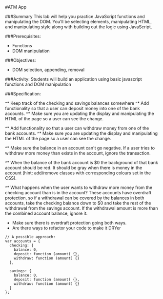 #ATM App

###Summary
This lab will help you practice JavaScript functions and manipulating the DOM.
You'll be selecting elements, manipulating HTML, and manipulating style along
with building out the logic using JavaScript.

###Prerequisites:
- Functions
- DOM manipulation

###Objectives:
- DOM selection, appending, removal

###Activity:
Students will build an application using basic javascript functions and DOM manipulation

###Specification:

^* Keep track of the checking and savings balances somewhere
^* Add functionality so that a user can deposit money into one of the bank accounts.
^* Make sure you are updating the display and manipulating the HTML of the page
so a user can see the change.

^* Add functionality so that a user can withdraw money from one of the bank accounts.
^* Make sure you are updating the display and manipulating the HTML of the page
so a user can see the change.

^* Make sure the balance in an account can't go negative. If a user tries to
withdraw more money than exists in the account, ignore the transaction.

^* When the balance of the bank account is $0 the background of that bank account
should be red. It should be gray when there is money in the account (hint: add/remove classes with corresponding colours set in the CSS).

^* What happens when the user wants to withdraw more money from the checking
account than is in the account? These accounts have overdraft protection, so if
a withdrawal can be covered by the balances in both accounts, take the checking
balance down to $0 and take the rest of the withdrawal from the savings account.
If the withdrawal amount is more than the combined account balance, ignore it.

* Make sure there is overdraft protection going both ways.
* Are there ways to refactor your code to make it DRYer

```
// A possible approach:
var accounts = {
  checking: {
    balance: 0,
    deposit: function (amount) {},
    withdraw: function (amount) {}
  },

  savings: {
    balance: 0,
    deposit: function (amount) {},
    withdraw: function (amount) {}
  }
};
```